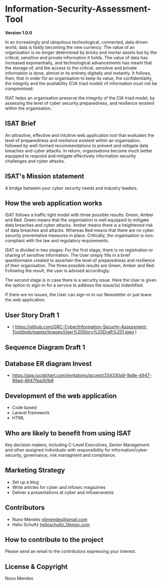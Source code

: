 # Information-Security-Assessment-Tool

**Version 1.0.0**

In an increasingly and ubiquitous technological, connected, data driven world, data is fastly becoming the new currency. The value of an organisation is no longer determined by bricks and mortar assets but by the critical, sensitive and private information it holds. The value of data has increased exponentially, and technological advancements has meant that the storage of, and the access to the critical, sensitive and private information is done, almost in its entirety digitally and instantly. It follows, then, that in order for an organisation to keep its value, the confidentiality, the integrity and the availability (CIA triad model) of information must not be compromised.

ISAT helps an organisation preserve the integrity of the CIA triad model, by assessing the level of cyber security preparedness, and resilience existent within the organisation. 

## ISAT Brief 

An attractive, effective and intuitive web application tool that evaluates the level of preparedness and resilience existent within an organisation, followed by well-formed recommendations to  prevent and mitigate data breaches and cyber attacks. In return, organisations become much better equipped to respond and mitigate effectively information security challenges and cyber attacks. 

## ISAT's Mission statement

A bridge between your cyber security needs and industry leaders.

## How the web application works

ISAT follows a traffic light model with three possible results: Green, Amber and Red. Green means that the organisation is well equipped to mitigate data breaches and cyber attacks. Amber means there is a heightened risk of data breaches and attacks. Whereas Red means that there are no cyber security preventative measures in place. Critically, the organisation is non-compliant with the law and regulatory requirements.

ISAT is divided in two stages: For the first stage, there is no registration or sharing of sensitive information. The User simply fills in a brief questionnaire created to ascertain the level of preparedness and resilience of their organisation. The three possible results are Green, Amber and Red. Following the result, the user is advised accordingly. 

The second stage is in case there is a security issue. Here the User is given the option to sign-in for a service to address the issue/(s) indentified.

If there are no issues, the User can sign-in to our Newsletter or just leave the web application.

## User Story Draft 1

- ( https://github.com/GRC-Cyber/Information-Security-Assessment-Tool/blob/master/Images/User%20Story%20Draft%201.jpeg )

## Sequence Diagram Draft 1

## Database ER diagram Invest 

- <https://app.lucidchart.com/invitations/accept/334330a9-9a9e-4947-89ad-4647fba2b1b9> 

## Development of the web application

- Code based
- Laravel framework
- HTML

## Who are likely to benefit from using ISAT

Key decision makers, including C-Level Executives, Senior Management and other assigned individuals with responsibility for information/cyber security, governance, risk managment and compliance.

## Marketing Strategy

- Set up a blog
- Write articles for cyber and infosec magazines
- Deliver a presentations at cyber and infosecevents

## Contributors

- Nuno Mendes <njtmendes@gmail.com>
- Helio Schultz <helioschultz_1@msn.com>

## How to contribute to the project

Please send an email to the contributors expressing your interest.

## License & Copyright

Nuno Mendes
